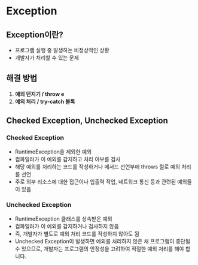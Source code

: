 # Exception
## Exception이란?
- 프로그램 실행 중 발생하는 비정상적인 상황
- 개발자가 처리할 수 있는 문제

## 해결 방법
1. **예외 던지기 / throw e**
2. **예외 처리 / try-catch 블록**

## Checked Exception, Unchecked Exception
### Checked Exception
- RuntimeException을 제외한 예외
- 컴파일러가 이 예외를 감지하고 처리 여부를 검사
- 해당 예외를 처리하는 코드를 작성하거나 메서드 선언부에 throws 절로 예외 처리를 선언
- 주로 외부 리소스에 대한 접근이나 입출력 작업, 네트워크 통신 등과 관련된 예외들이 있음
### Unchecked Exception
- RuntimeException 클래스를 상속받은 예외
- 컴파일러가 이 예외를 감지하거나 검사하지 않음
- 즉, 개발자가 별도로 예외 처리 코드를 작성하지 않아도 됨
- Unchecked Exception이 발생하면 예외를 처리하지 않은 채 프로그램이 중단될 수 있으므로, 
  개발자는 프로그램의 안정성을 고려하여 적절한 예외 처리를 해야 합니다.
